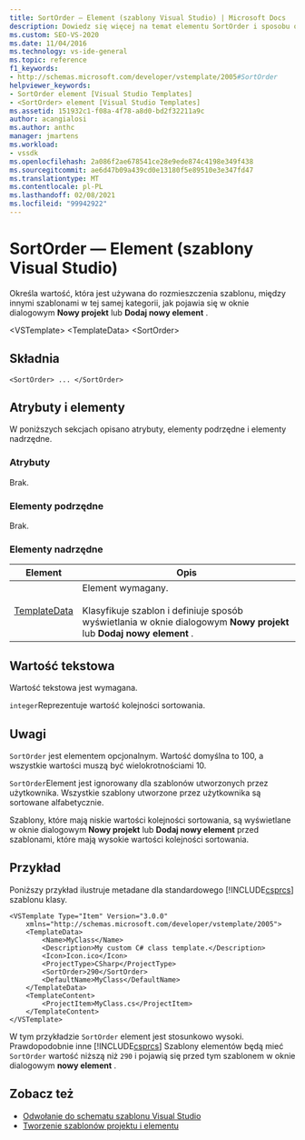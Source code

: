 ```yaml
---
title: SortOrder — Element (szablony Visual Studio) | Microsoft Docs
description: Dowiedz się więcej na temat elementu SortOrder i sposobu określania wartości, która jest używana do rozmieszczenia szablonu w postaci wyświetlanej w oknie dialogowym Nowy projekt lub Dodaj nowy element.
ms.custom: SEO-VS-2020
ms.date: 11/04/2016
ms.technology: vs-ide-general
ms.topic: reference
f1_keywords:
- http://schemas.microsoft.com/developer/vstemplate/2005#SortOrder
helpviewer_keywords:
- SortOrder element [Visual Studio Templates]
- <SortOrder> element [Visual Studio Templates]
ms.assetid: 151932c1-f08a-4f78-a8d0-bd2f32211a9c
author: acangialosi
ms.author: anthc
manager: jmartens
ms.workload:
- vssdk
ms.openlocfilehash: 2a086f2ae678541ce28e9ede874c4198e349f438
ms.sourcegitcommit: ae6d47b09a439cd0e13180f5e89510e3e347fd47
ms.translationtype: MT
ms.contentlocale: pl-PL
ms.lasthandoff: 02/08/2021
ms.locfileid: "99942922"
---
```

# <a name="sortorder-element-visual-studio-templates"></a>SortOrder — Element (szablony Visual Studio)
Określa wartość, która jest używana do rozmieszczenia szablonu, między innymi szablonami w tej samej kategorii, jak pojawia się w oknie dialogowym **Nowy projekt** lub **Dodaj nowy element** .

 \<VSTemplate> \<TemplateData>
 \<SortOrder>

## <a name="syntax"></a>Składnia

```
<SortOrder> ... </SortOrder>
```

## <a name="attributes-and-elements"></a>Atrybuty i elementy
 W poniższych sekcjach opisano atrybuty, elementy podrzędne i elementy nadrzędne.

### <a name="attributes"></a>Atrybuty
 Brak.

### <a name="child-elements"></a>Elementy podrzędne
 Brak.

### <a name="parent-elements"></a>Elementy nadrzędne

|Element|Opis|
|-------------|-----------------|
|[TemplateData](../extensibility/templatedata-element-visual-studio-templates.md)|Element wymagany.<br /><br /> Klasyfikuje szablon i definiuje sposób wyświetlania w oknie dialogowym **Nowy projekt** lub **Dodaj nowy element** .|

## <a name="text-value"></a>Wartość tekstowa
 Wartość tekstowa jest wymagana.

 `integer`Reprezentuje wartość kolejności sortowania.

## <a name="remarks"></a>Uwagi
 `SortOrder` jest elementem opcjonalnym. Wartość domyślna to 100, a wszystkie wartości muszą być wielokrotnościami 10.

 `SortOrder`Element jest ignorowany dla szablonów utworzonych przez użytkownika. Wszystkie szablony utworzone przez użytkownika są sortowane alfabetycznie.

 Szablony, które mają niskie wartości kolejności sortowania, są wyświetlane w oknie dialogowym **Nowy projekt** lub **Dodaj nowy element** przed szablonami, które mają wysokie wartości kolejności sortowania.

## <a name="example"></a>Przykład
 Poniższy przykład ilustruje metadane dla standardowego [!INCLUDE[csprcs](../data-tools/includes/csprcs_md.md)] szablonu klasy.

```
<VSTemplate Type="Item" Version="3.0.0"
    xmlns="http://schemas.microsoft.com/developer/vstemplate/2005">
    <TemplateData>
        <Name>MyClass</Name>
        <Description>My custom C# class template.</Description>
        <Icon>Icon.ico</Icon>
        <ProjectType>CSharp</ProjectType>
        <SortOrder>290</SortOrder>
        <DefaultName>MyClass</DefaultName>
    </TemplateData>
    <TemplateContent>
        <ProjectItem>MyClass.cs</ProjectItem>
    </TemplateContent>
</VSTemplate>
```

 W tym przykładzie `SortOrder` element jest stosunkowo wysoki. Prawdopodobnie inne [!INCLUDE[csprcs](../data-tools/includes/csprcs_md.md)] Szablony elementów będą mieć `SortOrder` wartość niższą niż `290` i pojawią się przed tym szablonem w oknie dialogowym **nowy element** .

## <a name="see-also"></a>Zobacz też
- [Odwołanie do schematu szablonu Visual Studio](../extensibility/visual-studio-template-schema-reference.md)
- [Tworzenie szablonów projektu i elementu](../ide/creating-project-and-item-templates.md)
